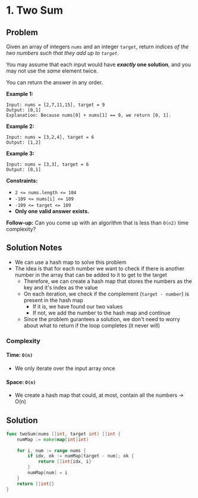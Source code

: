 # 1. Two Sum

## Problem

Given an array of integers `nums` and an integer `target`, return _indices of the two numbers such that they add up to `target`_.

You may assume that each input would have **_exactly_ one solution**, and you may not use the _same_ element twice.

You can return the answer in any order.

**Example 1:**

```
Input: nums = [2,7,11,15], target = 9
Output: [0,1]
Explanation: Because nums[0] + nums[1] == 9, we return [0, 1].

```

**Example 2:**

```
Input: nums = [3,2,4], target = 6
Output: [1,2]

```

**Example 3:**

```
Input: nums = [3,3], target = 6
Output: [0,1]

```

**Constraints:**

- `2 <= nums.length <= 104`
- `-109 <= nums[i] <= 109`
- `-109 <= target <= 109`
- **Only one valid answer exists.**

**Follow-up:** Can you come up with an algorithm that is less than `O(n2)` time complexity?

## Solution Notes
- We can use a hash map to solve this problem
- The idea is that for each number we want to check if there is another number in the array that can be added to it to get to the target
    + Therefore, we can create a hash map that stores the numbers as the key and it's index as the value
    + On each iteration, we check if the complement (`target - number`) is present in the hash map
        - If it is, we have found our two values
        - If not, we add the number to the hash map and continue
    + Since the problem gurantees a solution, we don't need to worry about what to return if the loop completes (it never will)

### Complexity
#### Time: `O(n)`
- We only iterate over the input array once

#### Space: `O(n)`
- We create a hash map that could, at most, contain all the numbers -> O(n)


## Solution

```go
func twoSum(nums []int, target int) []int { 
	numMap := make(map[int]int)
	
	for i, num := range nums {
		if idx, ok := numMap[target - num]; ok {
			return []int{idx, i}
		}
		numMap[num] = i
	}
	return []int{}
}
```
